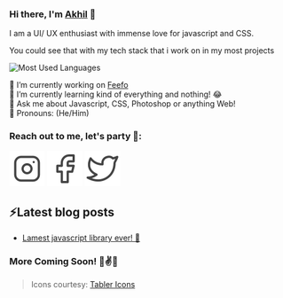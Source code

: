 ### Hi there, I'm [Akhil](https://www.akhilarjun.com) 👋

I am a UI/ UX enthusiast with immense love for javascript and CSS. 

You could see that with my tech stack that i work on in my most projects

![Most Used Languages](https://github-readme-stats.vercel.app/api/top-langs/?username=akhilarjun&layout=compact&hide_title=1&card_width=300)

🔭 I’m currently working on [Feefo](https://feefo.herokuapp.com) <br/>
🌱 I’m currently learning kind of everything and nothing! 😂 <br/>
💬 Ask me about Javascript, CSS, Photoshop or anything Web! <br/>
🕺 Pronouns: (He/Him)

### Reach out to me, let's party 👾:
[![Instagram](/assets/instagram.svg)](https://www.instagram.com/akhil_arjun)
[![Facebook](/assets/facebook.svg)](https://www.facebook.com/akhilarjun)
[![Twitter](/assets/twitter.svg)](https://www.twitter.com/akhilparjun)

## ⚡Latest blog posts
<!-- BLOG-POST-LIST:START -->
- [Lamest javascript library ever! 🙌](https://dev.to/akhilarjun/lamest-javascript-library-ever-4lnp)
<!-- BLOG-POST-LIST:END -->

### More Coming Soon! 🤞✌✨

> Icons courtesy: [Tabler Icons](https://tablericons.com/)



<!--
**akhilarjun/akhilarjun** is a ✨ _special_ ✨ repository because its `README.md` (this file) appears on your GitHub profile.

Here are some ideas to get you started:

- 🔭 I’m currently working on ...
- 🌱 I’m currently learning ...
- 👯 I’m looking to collaborate on ...
- 🤔 I’m looking for help with ...
- 💬 Ask me about ...
- 📫 How to reach me: ...
- 😄 Pronouns: ...
- ⚡ Fun fact: ...
-->
